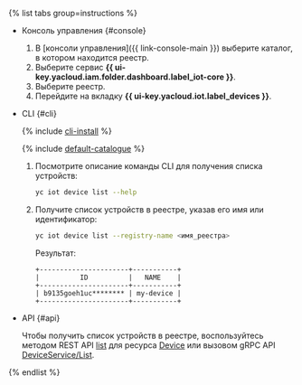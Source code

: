{% list tabs group=instructions %}

- Консоль управления {#console}

	1. В [консоли управления]({{ link-console-main }}) выберите каталог, в котором находится реестр.
	1. Выберите сервис **{{ ui-key.yacloud.iam.folder.dashboard.label_iot-core }}**.
	1. Выберите реестр.
	1. Перейдите на вкладку **{{ ui-key.yacloud.iot.label_devices }}**.

- CLI {#cli}
  
	{% include [cli-install](../cli-install.md) %}

	{% include [default-catalogue](../default-catalogue.md) %}
    
	1. Посмотрите описание команды CLI для получения списка устройств:
	
        ```bash
		yc iot device list --help
		```
    
	1. Получите список устройств в реестре, указав его имя или идентификатор:

        ```bash
        yc iot device list --registry-name <имя_реестра>
        ```

        Результат:
	
        ```
        +----------------------+-----------+
        |          ID          |   NAME    |
        +----------------------+-----------+
        | b9135goeh1uc******** | my-device |
        +----------------------+-----------+
        ```

- API {#api}

    Чтобы получить список устройств в реестре, воспользуйтесь методом REST API [list](../../iot-core/api-ref/Device/list.md) для ресурса [Device](../../iot-core/api-ref/Device/index.md) или вызовом gRPC API [DeviceService/List](../../iot-core/api-ref/grpc/Device/list.md).

{% endlist %}